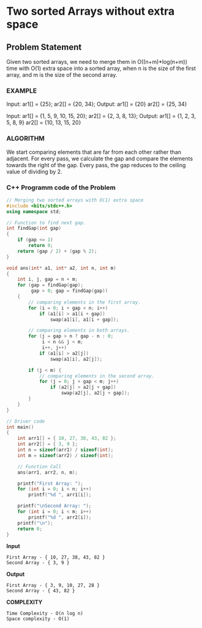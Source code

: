 # Two sorted Arrays without extra space

## Problem Statement

Given two sorted arrays, we need to merge them in O((n+m)\*log(n+m)) time with O(1) extra space into a sorted array, when n is the size of the first array, and m is the size of the second array.

### EXAMPLE

Input: ar1[] = {25};
ar2[] = {20, 34};
Output: ar1[] = {20}
ar2[] = {25, 34}

Input: ar1[] = {1, 5, 9, 10, 15, 20};
ar2[] = {2, 3, 8, 13};
Output: ar1[] = {1, 2, 3, 5, 8, 9}
ar2[] = {10, 13, 15, 20}

### ALGORITHM

We start comparing elements that are far from each other rather than adjacent.
For every pass, we calculate the gap and compare the elements towards the right of the gap. Every pass, the gap reduces to the ceiling value of dividing by 2.

### C++ Programm code of the Problem

```cpp
// Merging two sorted arrays with O(1) extra space
#include <bits/stdc++.h>
using namespace std;

// Function to find next gap.
int findGap(int gap)
{
    if (gap <= 1)
        return 0;
    return (gap / 2) + (gap % 2);
}

void ans(int* a1, int* a2, int n, int m)
{
    int i, j, gap = n + m;
    for (gap = findGap(gap);
         gap > 0; gap = findGap(gap))
    {
        // comparing elements in the first array.
        for (i = 0; i + gap < n; i++)
            if (a1[i] > a1[i + gap])
                swap(a1[i], a1[i + gap]);

        // comparing elements in both arrays.
        for (j = gap > n ? gap - n : 0;
             i < n && j < m;
             i++, j++)
            if (a1[i] > a2[j])
                swap(a1[i], a2[j]);

        if (j < m) {
            // comparing elements in the second array.
            for (j = 0; j + gap < m; j++)
                if (a2[j] > a2[j + gap])
                    swap(a2[j], a2[j + gap]);
        }
    }
}

// Driver code
int main()
{
    int arr1[] = { 10, 27, 38, 43, 82 };
    int arr2[] = { 3, 9 };
    int n = sizeof(arr1) / sizeof(int);
    int m = sizeof(arr2) / sizeof(int);

    // Function Call
    ans(arr1, arr2, n, m);

    printf("First Array: ");
    for (int i = 0; i < n; i++)
        printf("%d ", arr1[i]);

    printf("\nSecond Array: ");
    for (int i = 0; i < m; i++)
        printf("%d ", arr2[i]);
    printf("\n");
    return 0;
}
```

**Input**

```
First Array - { 10, 27, 38, 43, 82 }
Second Array - { 3, 9 }
```

**Output**

```
First Array - { 3, 9, 10, 27, 28 }
Second Array - { 43, 82 }
```

**COMPLEXITY**

```
Time Complexity - O(n log n)
Space complexity - O(1)
```
